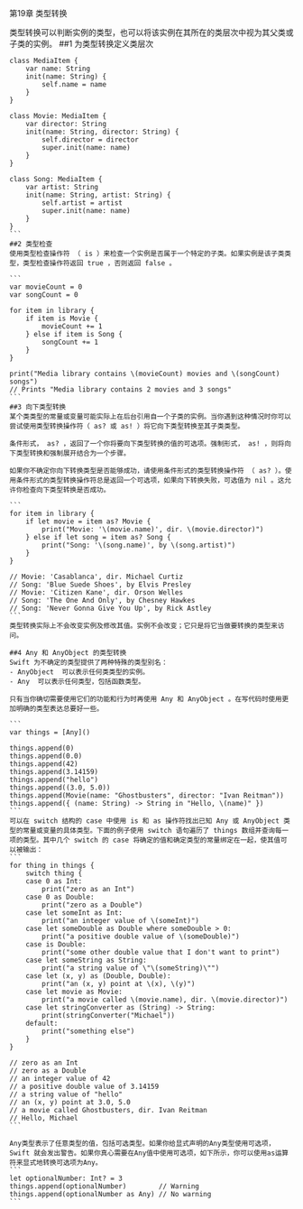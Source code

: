 第19章 类型转换

类型转换可以判断实例的类型，也可以将该实例在其所在的类层次中视为其父类或子类的实例。
##1 为类型转换定义类层次
````
class MediaItem {
    var name: String
    init(name: String) {
        self.name = name
    }
}

class Movie: MediaItem {
    var director: String
    init(name: String, director: String) {
        self.director = director
        super.init(name: name)
    }
}
 
class Song: MediaItem {
    var artist: String
    init(name: String, artist: String) {
        self.artist = artist
        super.init(name: name)
    }
}
```
##2 类型检查
使用类型检查操作符 （ is ）来检查一个实例是否属于一个特定的子类。如果实例是该子类类型，类型检查操作符返回 true ，否则返回 false 。

```
var movieCount = 0
var songCount = 0
 
for item in library {
    if item is Movie {
        movieCount += 1
    } else if item is Song {
        songCount += 1
    }
}
 
print("Media library contains \(movieCount) movies and \(songCount) songs")
// Prints "Media library contains 2 movies and 3 songs"
```
##3 向下类型转换
某个类类型的常量或变量可能实际上在后台引用自一个子类的实例。当你遇到这种情况时你可以尝试使用类型转换操作符（ as? 或 as! ）将它向下类型转换至其子类类型。

条件形式， as? ，返回了一个你将要向下类型转换的值的可选项。强制形式， as! ，则将向下类型转换和强制展开结合为一个步骤。

如果你不确定你向下转换类型是否能够成功，请使用条件形式的类型转换操作符 （ as? ）。使用条件形式的类型转换操作符总是返回一个可选项，如果向下转换失败，可选值为 nil 。这允许你检查向下类型转换是否成功。

```
for item in library {
    if let movie = item as? Movie {
        print("Movie: '\(movie.name)', dir. \(movie.director)")
    } else if let song = item as? Song {
        print("Song: '\(song.name)', by \(song.artist)")
    }
}
 
// Movie: 'Casablanca', dir. Michael Curtiz
// Song: 'Blue Suede Shoes', by Elvis Presley
// Movie: 'Citizen Kane', dir. Orson Welles
// Song: 'The One And Only', by Chesney Hawkes
// Song: 'Never Gonna Give You Up', by Rick Astley
```
类型转换实际上不会改变实例及修改其值。实例不会改变；它只是将它当做要转换的类型来访问。

##4 Any 和 AnyObject 的类型转换
Swift 为不确定的类型提供了两种特殊的类型别名：
- AnyObject  可以表示任何类类型的实例。
- Any  可以表示任何类型，包括函数类型。

只有当你确切需要使用它们的功能和行为时再使用 Any 和 AnyObject 。在写代码时使用更加明确的类型表达总要好一些。

```
var things = [Any]()
 
things.append(0)
things.append(0.0)
things.append(42)
things.append(3.14159)
things.append("hello")
things.append((3.0, 5.0))
things.append(Movie(name: "Ghostbusters", director: "Ivan Reitman"))
things.append({ (name: String) -> String in "Hello, \(name)" })
```
可以在 switch 结构的 case 中使用 is 和 as 操作符找出已知 Any 或 AnyObject 类型的常量或变量的具体类型。下面的例子使用 switch 语句遍历了 things 数组并查询每一项的类型。其中几个 switch 的 case 将确定的值和确定类型的常量绑定在一起，使其值可以被输出：
```
for thing in things {
    switch thing {
    case 0 as Int:
        print("zero as an Int")
    case 0 as Double:
        print("zero as a Double")
    case let someInt as Int:
        print("an integer value of \(someInt)")
    case let someDouble as Double where someDouble > 0:
        print("a positive double value of \(someDouble)")
    case is Double:
        print("some other double value that I don't want to print")
    case let someString as String:
        print("a string value of \"\(someString)\"")
    case let (x, y) as (Double, Double):
        print("an (x, y) point at \(x), \(y)")
    case let movie as Movie:
        print("a movie called \(movie.name), dir. \(movie.director)")
    case let stringConverter as (String) -> String:
        print(stringConverter("Michael"))
    default:
        print("something else")
    }
}

// zero as an Int
// zero as a Double
// an integer value of 42
// a positive double value of 3.14159
// a string value of "hello"
// an (x, y) point at 3.0, 5.0
// a movie called Ghostbusters, dir. Ivan Reitman
// Hello, Michael
```

Any类型表示了任意类型的值，包括可选类型。如果你给显式声明的Any类型使用可选项，Swift 就会发出警告。如果你真心需要在Any值中使用可选项，如下所示，你可以使用as运算符来显式地转换可选项为Any。
```
let optionalNumber: Int? = 3
things.append(optionalNumber)        // Warning
things.append(optionalNumber as Any) // No warning
```